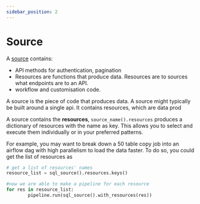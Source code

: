 ```yaml
---
sidebar_position: 2
---
```


# Source

A [source](../glossary.md#source) contains:
- API methods for authentication, pagination
- Resources are functions that produce data. Resources are to sources what endpoints are to an API.
- workflow and customisation code.

A source is the piece of code that produces data. A source might typically be built around a single api. It contains resources, which are data prod

A source contains the **resources**, `source_name().resources` produces a dictionary of resources with the name as key. This allows you to select and execute them individually or in your preferred patterns.

For example, you may want to break down a 50 table copy job into an airflow dag with high parallelism to load the data faster. To do so, you could get the list of resources as

```python
# get a list of resources' names
resource_list = sql_source().resources.keys()

#now we are able to make a pipeline for each resource
for res in resource_list:
		pipeline.run(sql_source().with_resources(res))
```